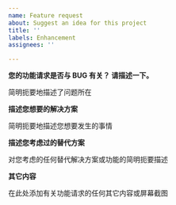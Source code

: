 ```yaml
---
name: Feature request
about: Suggest an idea for this project
title: ''
labels: Enhancement
assignees: ''

---
```


**您的功能请求是否与 BUG 有关？ 请描述一下。**

简明扼要地描述了问题所在

**描述您想要的解决方案**

简明扼要地描述您想要发生的事情

**描述您考虑过的替代方案**

对您考虑的任何替代解决方案或功能的简明扼要描述

**其它内容**

在此处添加有关功能请求的任何其它内容或屏幕截图
